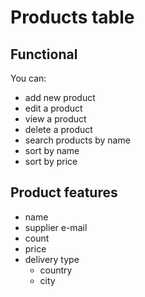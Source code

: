 # Products table

## Functional
You can:
- add new product
- edit a product
- view a product
- delete a product
- search products by name
- sort by name
- sort by price

## Product features
* name
* supplier e-mail
* count
* price
* delivery type
  * country
  * city

